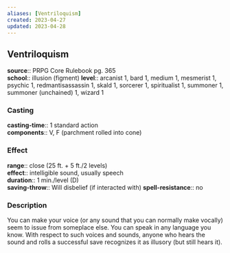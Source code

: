 ```yaml
---
aliases: [Ventriloquism]
created: 2023-04-27
updated: 2023-04-28
---
```


## Ventriloquism

**source**:: PRPG Core Rulebook pg. 365  
**school**:: illusion (figment)
**level**:: arcanist 1, bard 1, medium 1, mesmerist 1, psychic 1, redmantisassassin 1, skald 1, sorcerer 1, spiritualist 1, summoner 1, summoner (unchained) 1, wizard 1

### Casting

**casting-time**:: 1 standard action  
**components**:: V, F (parchment rolled into cone)

### Effect

**range**:: close (25 ft. + 5 ft./2 levels)  
**effect**:: intelligible sound, usually speech  
**duration**:: 1 min./level (D)  
**saving-throw**:: Will disbelief (if interacted with)
**spell-resistance**:: no

### Description

You can make your voice (or any sound that you can normally make vocally) seem to issue from someplace else. You can speak in any language you know. With respect to such voices and sounds, anyone who hears the sound and rolls a successful save recognizes it as illusory (but still hears it).

